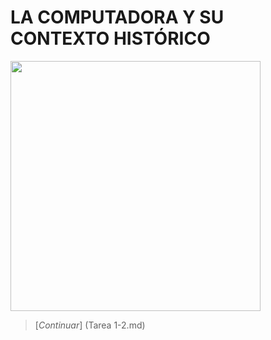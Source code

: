 # LA COMPUTADORA Y SU CONTEXTO HISTÓRICO

<img src="Images/IMG 1.jpg" height="400">


> [*Continuar*] (Tarea 1-2.md)
